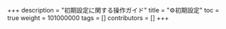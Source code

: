 +++
description = "初期設定に関する操作ガイド"
title = "⚙初期設定"
toc = true
weight = 101000000
tags = []
contributors = []
+++
